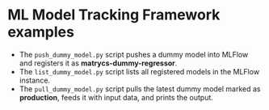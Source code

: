 # ML Model Tracking Framework examples

- The `push_dummy_model.py` script pushes a dummy model into MLFlow and registers it as **matrycs-dummy-regressor**.
- The `list_dummy_model.py` script lists all registered models in the MLFlow instance.
- The `pull_dummy_model.py` script pulls the latest dummy model marked as **production**, feeds it with input data, and prints the output.  
